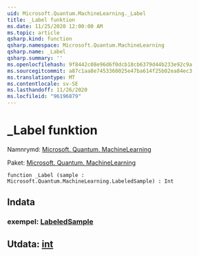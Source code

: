 ```yaml
---
uid: Microsoft.Quantum.MachineLearning._Label
title: _Label funktion
ms.date: 11/25/2020 12:00:00 AM
ms.topic: article
qsharp.kind: function
qsharp.namespace: Microsoft.Quantum.MachineLearning
qsharp.name: _Label
qsharp.summary: ''
ms.openlocfilehash: 9f8442c08e96d6f0dcb18cb6379d44b233e92c9a
ms.sourcegitcommit: a87c1aa8e7453360025e47ba614f25b02ea84ec3
ms.translationtype: MT
ms.contentlocale: sv-SE
ms.lasthandoff: 11/26/2020
ms.locfileid: "96196879"
---
```

# <a name="_label-function"></a>_Label funktion

Namnrymd: [Microsoft. Quantum. MachineLearning](xref:Microsoft.Quantum.MachineLearning)

Paket: [Microsoft. Quantum. MachineLearning](https://nuget.org/packages/Microsoft.Quantum.MachineLearning)




```qsharp
function _Label (sample : Microsoft.Quantum.MachineLearning.LabeledSample) : Int
```


## <a name="input"></a>Indata

### <a name="sample--labeledsample"></a>exempel: [LabeledSample](xref:Microsoft.Quantum.MachineLearning.LabeledSample)





## <a name="output--int"></a>Utdata: [int](xref:microsoft.quantum.lang-ref.int)

